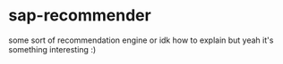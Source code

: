 # sap-recommender
some sort of recommendation engine or idk how to explain but yeah it's something interesting :)
